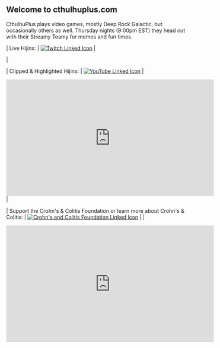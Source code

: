 ## Welcome to cthulhuplus.com

CthulhuPlus plays video games, mostly Deep Rock Galactic, but occasionally others as well. Thursday nights (9:00pm EST) they head out with their Streamy Teamy for memes and fun times.

| Live Hijinx: | [![Twitch Linked Icon](https://image.flaticon.com/icons/png/512/356/356001.png)](https://twitch.tv/cthulhuplus) | 
<html>
<p>
<!-- Add a placeholder for the Twitch embed -->
<div id="twitch-embed"></div>
<!-- Load the Twitch embed script -->
<script src="https://player.twitch.tv/js/embed/v1.js"></script>

<!-- Create a Twitch.Player object. This will render within the placeholder div -->
<script type="text/javascript">
  new Twitch.Player("twitch-embed", {
    width: 560,
    height: 315,
    channel: "cthulhuplus"
  });
</script>
</html> |

| Clipped & Highlighted Hijinx: | [![YouTube Linked Icon](https://image.flaticon.com/icons/png/512/187/187209.png)](https://youtube.com/cthulhuplus) | 
<html>  
<iframe width="560" height="315" src="https://www.youtube.com/embed/pu6Cdz1FeNQ" title="YouTube video player" frameborder="0" allow="accelerometer; clipboard-write; encrypted-media; gyroscope; picture-in-picture" allowfullscreen></iframe>
</html> |

| Support the Crohn's & Colitis Foundation or learn more about Crohn's & Colitis: | 
[![Crohn's and Colitis Foundation Linked Icon](https://receptrx.com/wp-content/uploads/2019/02/crohns_colitis_foundation_logo.png)](https://www.crohnscolitisfoundation.org/) | |

<html>
<p>
<!-- Add a placeholder for the Twitch embed -->
<div id="twitch-embed"></div>
<!-- Load the Twitch embed script -->
<script src="https://player.twitch.tv/js/embed/v1.js"></script>

<!-- Create a Twitch.Player object. This will render within the placeholder div -->
<script type="text/javascript">
  new Twitch.Player("twitch-embed", {
    width: 560,
    height: 315,
    channel: "cthulhuplus"
  });
</script>
</html>
<p>
<html>  
<iframe width="560" height="315" src="https://www.youtube.com/embed/pu6Cdz1FeNQ" title="YouTube video player" frameborder="0" allow="accelerometer; clipboard-write; encrypted-media; gyroscope; picture-in-picture" allowfullscreen></iframe>
</html>
